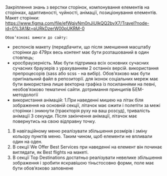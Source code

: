 Закріплення знань з верстки сторінок, компонування елементів на сторінках, адаптивності, чуйності, анімації, позиціонування елементів. Макет сторінки: https://www.figma.com/file/efWqjvNm0nJiUIkQQ2bvX7/Travel?node-id=0%3A1&t=pURkDzerW00pUKRM-0

	Обовʼязкові вимоги до сайту:
 - респонсів макету (передбачити, що після зменшення масштабу сторінки до 479px весь контент має бути розташований в один стовпець; 
 - кросбраузерність. Має бути підтримка всіх основних сучасних  сучасних браузерів з урахуванням 2 останніх версій.
використання препроцесорів (sass або scss - на вибір). Обов’язково має бути оригінальний файл в репозиторії.
для іконок соціальних мереж має бути використана лише векторна графіка із посиланнями на певні, необовʼязково тематичні сайти.
дотримання принципів БЕМ-методології
- використання анімацій:
1.При наведенні мишею на літак біля зображення на основній секції, літачок має ожити і полетіти за межі сторінки і зникнути (траєкторія руху на ваш розсуд),  тривалість анімації 3 секунди. Після закінчення анімації, літачок має повернутись на свою відправну точку.
1. В навігаційному меню реалізувати збільшення розмірів і зміну кольору  пунктів меню. Таким чином, щоб елементи не впливали один на оден.
2. В секції We Offer Best Services при наведенні на елемент він починає виглядати, як Best flights на макеті. 
3. В секції Top Destinations достатньо реалізувати невелике збільшення зображення і зробити яскравішою тіньстосовно форми, поле має бути обов’язково заповнене
